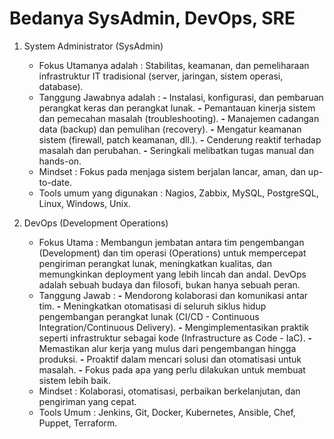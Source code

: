# Bedanya SysAdmin, DevOps, SRE

1. System Administrator (SysAdmin)
   - Fokus Utamanya adalah     : Stabilitas, keamanan, dan pemeliharaan infrastruktur IT tradisional (server, jaringan, sistem operasi,
     database).
   - Tanggung Jawabnya adalah  : **-** Instalasi, konfigurasi, dan pembaruan perangkat keras dan perangkat lunak.
                                 **-** Pemantauan kinerja sistem dan pemecahan masalah (troubleshooting).
                                 **-** Manajemen cadangan data (backup) dan pemulihan (recovery).
                                 **-** Mengatur keamanan sistem (firewall, patch keamanan, dll.).
                                 **-** Cenderung reaktif terhadap masalah dan perubahan.
                                 **-** Seringkali melibatkan tugas manual dan hands-on.
   - Mindset                   : Fokus pada menjaga sistem berjalan lancar, aman, dan up-to-date.
   - Tools umum yang digunakan : Nagios, Zabbix, MySQL, PostgreSQL, Linux, Windows, Unix.

2. DevOps (Development Operations)
   - Fokus Utama    : Membangun jembatan antara tim pengembangan (Development) dan tim operasi (Operations) untuk mempercepat pengiriman
     perangkat lunak, meningkatkan kualitas, dan memungkinkan deployment yang lebih lincah dan andal. DevOps adalah sebuah budaya dan
     filosofi, bukan hanya sebuah peran.
   - Tanggung Jawab : **-** Mendorong kolaborasi dan komunikasi antar tim.
                      **-** Meningkatkan otomatisasi di seluruh siklus hidup pengembangan perangkat lunak (CI/CD - Continuous
                        Integration/Continuous Delivery).
                      **-** Mengimplementasikan praktik seperti infrastruktur sebagai kode (Infrastructure as Code - IaC).
                      **-** Memastikan alur kerja yang mulus dari pengembangan hingga produksi.
                      **-** Proaktif dalam mencari solusi dan otomatisasi untuk masalah.
                      **-** Fokus pada apa yang perlu dilakukan untuk membuat sistem lebih baik.
   - Mindset        : Kolaborasi, otomatisasi, perbaikan berkelanjutan, dan pengiriman yang cepat.
   - Tools Umum     : Jenkins, Git, Docker, Kubernetes, Ansible, Chef, Puppet, Terraform.

      
